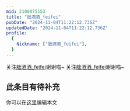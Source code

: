 ```yaml
---
mid: 2100875153
title: "朏酒酒_feifei"
pubDate: "2024-11-04T11:22:12.736Z"
updatedDate: "2024-11-04T11:22:12.736Z"
profile:
  {
    Nickname: ["朏酒酒_feifei"],
  }
---
```


关注[朏酒酒_feifei](https://space.bilibili.com/2100875153)谢谢喵~ 关注[朏酒酒_feifei](https://space.bilibili.com/2100875153)谢谢喵~

## 此条目有待补充
你可以在[这里](https://github.com/Yuhanawa/VTuber.ICU/edit/master/src/content/v/朏酒酒_feifei/index.md)编辑本文
